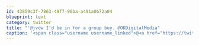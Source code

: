 ```yaml
---
id: 43859c3f-7863-49f7-96ba-a491a0672a04
blueprint: text
category: twitter
title: "'@jvdw I'd be in for a group buy. @OKDigitalMedia"
caption: '<span class="username username_linked">@<a href="https://twitter.com/jvdw" title="John van der Woude">jvdw</a></span> I''d be in for a group buy. <span class="username username_linked">@<a href="https://twitter.com/OKDigitalMedia" title="John Thiessen">OKDigitalMedia</a></span>'
---
```


